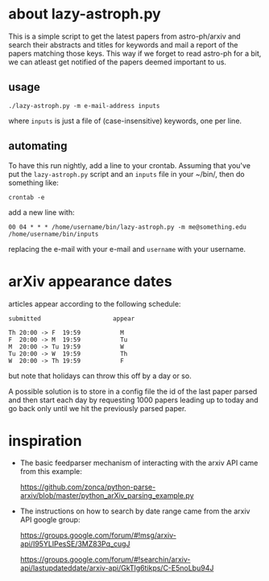 # about lazy-astroph.py

This is a simple script to get the latest papers from astro-ph/arxiv
and search their abstracts and titles for keywords and mail a report
of the papers matching those keys.  This way if we forget to read
astro-ph for a bit, we can atleast get notified of the papers deemed
important to us.

## usage

```
./lazy-astroph.py -m e-mail-address inputs
```

where `inputs` is just a file of (case-insensitive) keywords, one per
line.

## automating

To have this run nightly, add a line to your crontab.  Assuming that
you've put the `lazy-astroph.py` script and an `inputs` file in your
~/bin/, then do something like:

```
crontab -e
```

add a new line with:

```
00 04 * * * /home/username/bin/lazy-astroph.py -m me@something.edu /home/username/bin/inputs
```

replacing the e-mail with your e-mail and `username` with your username.


# arXiv appearance dates

articles appear according to the following schedule:

  ```
  submitted                    appear

  Th 20:00 -> F  19:59           M
  F  20:00 -> M  19:59           Tu
  M  20:00 -> Tu 19:59           W
  Tu 20:00 -> W  19:59           Th
  W  20:00 -> Th 19:59           F
  ```
  
  but note that holidays can throw this off by a day or so.

A possible solution is to store in a config file the id of the last
paper parsed and then start each day by requesting 1000 papers leading
up to today and go back only until we hit the previously parsed paper.


# inspiration

* The basic feedparser mechanism of interacting with the arxiv API
came from this example:

   https://github.com/zonca/python-parse-arxiv/blob/master/python_arXiv_parsing_example.py

* The instructions on how to search by date range came from the arxiv API google group:

   https://groups.google.com/forum/#!msg/arxiv-api/I95YLIPesSE/3MZ83Pq_cugJ

   https://groups.google.com/forum/#!searchin/arxiv-api/lastupdateddate/arxiv-api/GkTlg6tikps/C-E5noLbu94J

   
